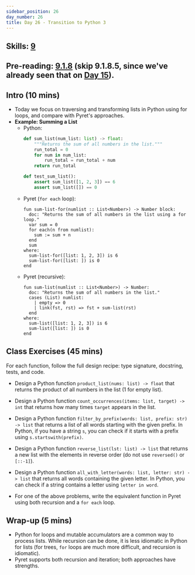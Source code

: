 ```yaml
---
sidebar_position: 26
day_number: 26
title: Day 26 - Transition to Python 3
---
```


## Skills: [9](</skills/#(9)>)

## Pre-reading: [9.1.8](<%7B%7BDCIC_DOMAIN%7D%7D/intro-python.html#(part._python-traverse-lists)>) (skip 9.1.8.5, since we've already seen that on [Day 15](/days/14)).

## Intro (10 mins)

- Today we focus on traversing and transforming lists in Python using for loops, and compare with Pyret's approaches.
- **Example: Summing a List**
  - Python:
    ```python
    def sum_list(num_list: list) -> float:
        """Returns the sum of all numbers in the list."""
        run_total = 0
        for num in num_list:
            run_total = run_total + num
        return run_total

    def test_sum_list():
        assert sum_list([1, 2, 3]) == 6
        assert sum_list([]) == 0
    ```
  - Pyret (`for each` loop):
    ```pyret
    fun sum-list-for(numlist :: List<Number>) -> Number block:
      doc: "Returns the sum of all numbers in the list using a for loop."
      var sum = 0
      for each(n from numlist):
        sum := sum + n
      end
      sum
    where:
      sum-list-for([list: 1, 2, 3]) is 6
      sum-list-for([list: ]) is 0
    end
    ```
  - Pyret (recursive):
    ```pyret
    fun sum-list(numlist :: List<Number>) -> Number:
      doc: "Returns the sum of all numbers in the list."
      cases (List) numlist:
        | empty => 0
        | link(fst, rst) => fst + sum-list(rst)
      end
    where:
      sum-list([list: 1, 2, 3]) is 6
      sum-list([list: ]) is 0
    end
    ```

## Class Exercises (45 mins)

For each function, follow the full design recipe: type signature, docstring, tests, and code.

- Design a Python function `product_list(nums: list) -> float` that returns the product of all numbers in the list (1 for empty list).

- Design a Python function `count_occurrences(items: list, target) -> int` that returns how many times `target` appears in the list.

- Design a Python function `filter_by_prefix(words: list, prefix: str) -> list` that returns a list of all words starting with the given prefix. In Python, if you have a string `s`, you can check if it starts with a prefix using `s.startswith(prefix)`.

- Design a Python function `reverse_list(lst: list) -> list` that returns a new list with the elements in reverse order (do not use `reversed()` or `[::-1]`).

- Design a Python function `all_with_letter(words: list, letter: str) -> list` that returns all words containing the given letter. In Python, you can check if a string contains a letter using `letter in word`.

- For one of the above problems, write the equivalent function in Pyret using both recursion and a `for each` loop.

## Wrap-up (5 mins)

- Python for loops and mutable accumulators are a common way to process lists. While recursion can be done, it is less idiomatic in Python for lists (for trees, `for` loops are much more difficult, and recursion is idiomatic).
- Pyret supports both recursion and iteration; both approaches have strengths.
